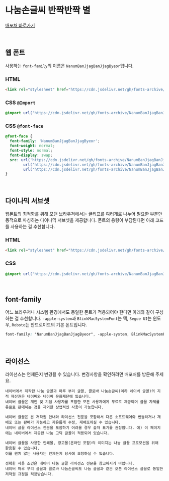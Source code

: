 # 나눔손글씨 반짝반짝 별

[배포처 바로가기](https://hangeul.naver.com/fonts/search?f=clova)

&nbsp;

## 웹 폰트

사용하는 `font-family`의 이름은 `NanumBanJjagBanJjagByeor`입니다.

### HTML

```html
<link rel="stylesheet" href="https://cdn.jsdelivr.net/gh/fonts-archive/NanumBanJjagBanJjagByeor/NanumBanJjagBanJjagByeor.css" type="text/css"/>
```

### CSS `@Import`

```css
@import url('https://cdn.jsdelivr.net/gh/fonts-archive/NanumBanJjagBanJjagByeor/NanumBanJjagBanJjagByeor.css');
```

### CSS `@font-face`

```css
@font-face {
  font-family: 'NanumBanJjagBanJjagByeor';
  font-weight: normal;
  font-style: normal;
  font-display: swap;
  src: url('https://cdn.jsdelivr.net/gh/fonts-archive/NanumBanJjagBanJjagByeor/NanumBanJjagBanJjagByeor.woff2') format('woff2'),
        url('https://cdn.jsdelivr.net/gh/fonts-archive/NanumBanJjagBanJjagByeor/NanumBanJjagBanJjagByeor.woff') format('woff'),
        url('https://cdn.jsdelivr.net/gh/fonts-archive/NanumBanJjagBanJjagByeor/NanumBanJjagBanJjagByeor.ttf') format('truetype');
}
```

&nbsp;

## 다이나믹 서브셋

웹폰트의 최적화를 위해 모던 브라우저에서는 글리프를 여러개로 나누어 필요한 부분만 동적으로 파싱하는 다이나믹 서브셋을 제공합니다. 폰트의 용량이 부담된다면 아래 코드를 사용하는 걸 추천합니다.

### HTML

```html
<link rel="stylesheet" href="https://cdn.jsdelivr.net/gh/fonts-archive/NanumBanJjagBanJjagByeor/subsets/NanumBanJjagBanJjagByeor-dynamic-subset.css" type="text/css"/>
```

### CSS

```css
@import url("https://cdn.jsdelivr.net/gh/fonts-archive/NanumBanJjagBanJjagByeor/subsets/NanumBanJjagBanJjagByeor-dynamic-subset.css");
```

&nbsp;

## font-family

어느 브라우저나 시스템 환경에서도 동일한 폰트가 적용되어야 한다면 아래와 같이 구성하는 걸 추천합니다. `-apple-system`과 `BlinkMacSystemFont`는 맥, `Segoe UI`는 윈도우, `Roboto`는 안드로이드의 기본 폰트입니다.

```css
font-family: "NanumBanJjagBanJjagByeor", -apple-system, BlinkMacSystemFont, "Segoe UI",Roboto, Oxygen, Ubuntu, Cantarell, "Open Sans", "Helvetica Neue", sans-serif;
```

&nbsp;

## 라이선스

라이선스는 언제든지 변경될 수 있습니다. 변경사항을 확인하려면 배포처를 방문해 주세요.

```
네이버에서 제작한 나눔 글꼴과 마루 부리 글꼴, 클로바 나눔손글씨(이하 네이버 글꼴)의 지적 재산권은 네이버와 네이버 문화재단에 있습니다.
네이버 글꼴은 개인 및 기업 사용자를 포함한 모든 사용자에게 무료로 제공되며 글꼴 자체를 유료로 판매하는 것을 제외한 상업적인 사용이 가능합니다.

네이버 글꼴은 본 저작권 안내와 라이선스 전문을 포함해서 다른 소프트웨어와 번들하거나 재배포 또는 판매가 가능하고 자유롭게 수정, 재배포하실 수 있습니다.
네이버 글꼴 라이선스 전문을 포함하기 어려울 경우 출처 표기를 권장합니다. 예) 이 페이지에는 네이버에서 제공한 나눔 고딕 글꼴이 적용되어 있습니다.

네이버 글꼴을 사용한 인쇄물, 광고물(온라인 포함)의 이미지는 나눔 글꼴 프로모션을 위해 활용될 수 있습니다.
이를 원치 않는 사용자는 언제든지 당사에 요청하실 수 있습니다.

정확한 사용 조건은 네이버 나눔 글꼴 라이선스 전문을 참고하시기 바랍니다.
네이버 마루 부리 글꼴과 클로바 나눔손글씨도 나눔 글꼴과 같은 오픈 라이센스 글꼴로 동일한 저작권 규정을 적용받습니다.
```
